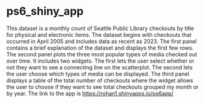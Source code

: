 # ps6_shiny_app
This dataset is a monthly count of Seattle Public Library checkouts by title for physical and electronic items. The dataset begins with checkouts that occurred in April 2005 and includes data as recent as 2023.
The first panel contains a brief explanation of the dataset and displays the first few rows.
The second panel plots the three most popular types of media checked out over time. It includes two widgets. The first lets the user select whether or not they want to see a connecting line on the scatterplot. The second lets the user choose which types of media can be displayed.
The third panel displays a table of the total number of checkouts where the widget allows the user to choose if they want to see total checkouts grouped my month or by year.
The link to the app is  https://rohan1.shinyapps.io/ps6app/